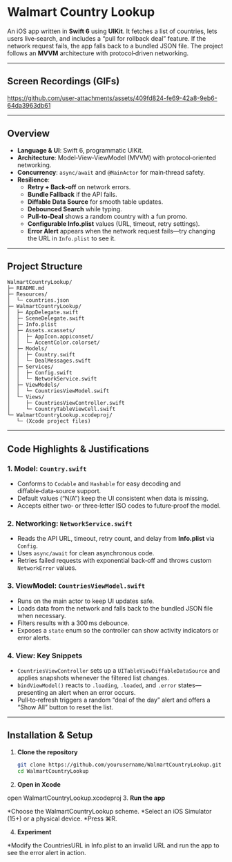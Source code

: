 # Walmart Country Lookup

An iOS app written in **Swift 6** using **UIKit**. It fetches a list of countries, lets users live‑search, and includes a “pull for rollback deal” feature. If the network request fails, the app falls back to a bundled JSON file. The project follows an **MVVM** architecture with protocol‑driven networking.

---

## Screen Recordings (GIFs)

<!-- Add your GIF links or files here -->

https://github.com/user-attachments/assets/409fd824-fe69-42a8-9eb6-64da3963db61



---

## Overview

* **Language & UI**: Swift 6, programmatic UIKit.
* **Architecture**: Model‑View‑ViewModel (MVVM) with protocol‑oriented networking.
* **Concurrency**: `async/await` and `@MainActor` for main‑thread safety.
* **Resilience**:
  * **Retry + Back‑off** on network errors.
  * **Bundle Fallback** if the API fails.
  * **Diffable Data Source** for smooth table updates.
  * **Debounced Search** while typing.
  * **Pull‑to‑Deal** shows a random country with a fun promo.
  * **Configurable Info.plist** values (URL, timeout, retry settings).
  * **Error Alert** appears when the network request fails—try changing the URL in `Info.plist` to see it.

---

## Project Structure
```
WalmartCountryLookup/
├─ README.md
├─ Resources/
│  └─ countries.json
├─ WalmartCountryLookup/
│  ├─ AppDelegate.swift
│  ├─ SceneDelegate.swift
│  ├─ Info.plist
│  ├─ Assets.xcassets/
│  │  ├─ AppIcon.appiconset/
│  │  └─ AccentColor.colorset/
│  ├─ Models/
│  │  ├─ Country.swift
│  │  └─ DealMessages.swift
│  ├─ Services/
│  │  ├─ Config.swift
│  │  └─ NetworkService.swift
│  ├─ ViewModels/
│  │  └─ CountriesViewModel.swift
│  └─ Views/
│     ├─ CountriesViewController.swift
│     └─ CountryTableViewCell.swift
└─ WalmartCountryLookup.xcodeproj/
   └─ (Xcode project files)
```

---

## Code Highlights & Justifications

### 1. Model: `Country.swift`
* Conforms to `Codable` and `Hashable` for easy decoding and diffable‑data‑source support.
* Default values (“N/A”) keep the UI consistent when data is missing.
* Accepts either two‑ or three‑letter ISO codes to future‑proof the model.

### 2. Networking: `NetworkService.swift`
* Reads the API URL, timeout, retry count, and delay from **Info.plist** via `Config`.
* Uses `async/await` for clean asynchronous code.
* Retries failed requests with exponential back‑off and throws custom `NetworkError` values.

### 3. ViewModel: `CountriesViewModel.swift`
* Runs on the main actor to keep UI updates safe.
* Loads data from the network and falls back to the bundled JSON file when necessary.
* Filters results with a 300 ms debounce.
* Exposes a `state` enum so the controller can show activity indicators or error alerts.

### 4. View: Key Snippets
* `CountriesViewController` sets up a `UITableViewDiffableDataSource` and applies snapshots whenever the filtered list changes.
* `bindViewModel()` reacts to `.loading`, `.loaded`, and `.error` states—presenting an alert when an error occurs.
* Pull‑to‑refresh triggers a random “deal of the day” alert and offers a “Show All” button to reset the list.

---

## Installation & Setup

1. **Clone the repository**

   ```bash
   git clone https://github.com/yourusername/WalmartCountryLookup.git
   cd WalmartCountryLookup
2. **Open in Xcode**

open WalmartCountryLookup.xcodeproj
3. **Run the app**

*Choose the WalmartCountryLookup scheme.
*Select an iOS Simulator (15+) or a physical device.
*Press ⌘R.

4. **Experiment**

*Modify the CountriesURL in Info.plist to an invalid URL and run the app to see the error alert in action.

